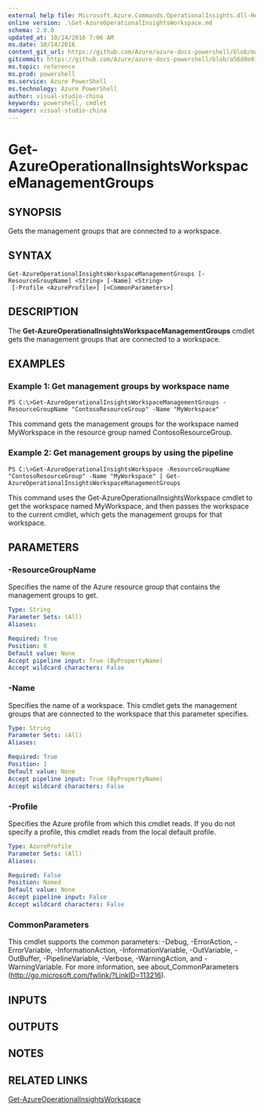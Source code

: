 ```yaml
---
external help file: Microsoft.Azure.Commands.OperationalInsights.dll-Help.xml
online version: .\Get-AzureOperationalInsightsWorkspace.md
schema: 2.0.0
updated_at: 10/14/2016 7:06 AM
ms.date: 10/14/2016
content_git_url: https://github.com/Azure/azure-docs-powershell/blob/master/azureps-cmdlets-docs/ResourceManager/AzureRM.OperationalInsights/v0.9.8/CmdletMDs/Get-AzureOperationalInsightsWorkspaceManagementGroups.md
gitcommit: https://github.com/Azure/azure-docs-powershell/blob/a56d0e01e65c2c33aa2af13dd29addc94ead6e88/azureps-cmdlets-docs/ResourceManager/AzureRM.OperationalInsights/v0.9.8/CmdletMDs/Get-AzureOperationalInsightsWorkspaceManagementGroups.md
ms.topic: reference
ms.prod: powershell
ms.service: Azure PowerShell
ms.technology: Azure PowerShell
author: visual-studio-china
keywords: powershell, cmdlet
manager: visual-studio-china
---
```


# Get-AzureOperationalInsightsWorkspaceManagementGroups

## SYNOPSIS
Gets the management groups that are connected to a workspace.

## SYNTAX

```
Get-AzureOperationalInsightsWorkspaceManagementGroups [-ResourceGroupName] <String> [-Name] <String>
 [-Profile <AzureProfile>] [<CommonParameters>]
```

## DESCRIPTION
The **Get-AzureOperationalInsightsWorkspaceManagementGroups** cmdlet gets the management groups that are connected to a workspace.

## EXAMPLES

### Example 1: Get management groups by workspace name
```
PS C:\>Get-AzureOperationalInsightsWorkspaceManagementGroups -ResourceGroupName "ContosoResourceGroup" -Name "MyWorkspace"
```

This command gets the management groups for the workspace named MyWorkspace in the resource group named ContosoResourceGroup.

### Example 2: Get management groups by using the pipeline
```
PS C:\>Get-AzureOperationalInsightsWorkspace -ResourceGroupName "ContosoResourceGroup" -Name "MyWorkspace" | Get-AzureOperationalInsightsWorkspaceManagementGroups
```

This command uses the Get-AzureOperationalInsightsWorkspace cmdlet to get the workspace named MyWorkspace, and then passes the workspace to the current cmdlet, which gets the management groups for that workspace.

## PARAMETERS

### -ResourceGroupName
Specifies the name of the Azure resource group that contains the management groups to get.

```yaml
Type: String
Parameter Sets: (All)
Aliases: 

Required: True
Position: 0
Default value: None
Accept pipeline input: True (ByPropertyName)
Accept wildcard characters: False
```

### -Name
Specifies the name of a workspace.
This cmdlet gets the management groups that are connected to the workspace that this parameter specifies.

```yaml
Type: String
Parameter Sets: (All)
Aliases: 

Required: True
Position: 1
Default value: None
Accept pipeline input: True (ByPropertyName)
Accept wildcard characters: False
```

### -Profile
Specifies the Azure profile from which this cmdlet reads.
If you do not specify a profile, this cmdlet reads from the local default profile.

```yaml
Type: AzureProfile
Parameter Sets: (All)
Aliases: 

Required: False
Position: Named
Default value: None
Accept pipeline input: False
Accept wildcard characters: False
```

### CommonParameters
This cmdlet supports the common parameters: -Debug, -ErrorAction, -ErrorVariable, -InformationAction, -InformationVariable, -OutVariable, -OutBuffer, -PipelineVariable, -Verbose, -WarningAction, and -WarningVariable. For more information, see about_CommonParameters (http://go.microsoft.com/fwlink/?LinkID=113216).

## INPUTS

## OUTPUTS

## NOTES

## RELATED LINKS

[Get-AzureOperationalInsightsWorkspace](.\Get-AzureOperationalInsightsWorkspace.md)

